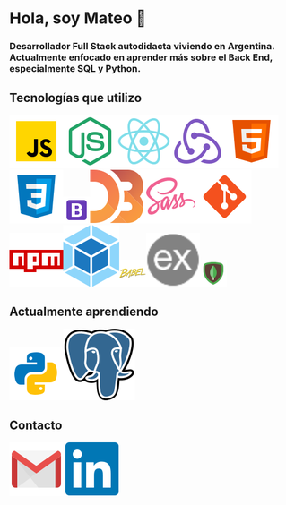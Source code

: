 # Hola, soy Mateo 👋

### Desarrollador Full Stack autodidacta viviendo en Argentina. Actualmente enfocado en aprender más sobre el Back End, especialmente SQL y Python.

## Tecnologías que utilizo
<a href="https://developer.mozilla.org/es/docs/Web/JavaScript"><img src="https://raw.githubusercontent.com/mateo-agl/mateo-agl/main/icons/javascript.svg"></a><a href="https://nodejs.org/es/about/"><img src="https://raw.githubusercontent.com/mateo-agl/mateo-agl/main/icons/node.svg"></a><a href="https://es.reactjs.org/"><img src="https://raw.githubusercontent.com/mateo-agl/mateo-agl/main/icons/react.svg"></a><a href="https://es.redux.js.org/"><img src="https://raw.githubusercontent.com/mateo-agl/mateo-agl/main/icons/redux.svg"></a><a href="https://developer.mozilla.org/es/docs/Web/HTML"><img src="https://raw.githubusercontent.com/mateo-agl/mateo-agl/main/icons/html.svg"></a><a href="https://developer.mozilla.org/es/docs/Web/CSS"><img src="https://raw.githubusercontent.com/mateo-agl/mateo-agl/main/icons/css.svg"></a><a href="https://getbootstrap.com/"><img src="https://raw.githubusercontent.com/mateo-agl/mateo-agl/main/icons/bootstrap.svg" width="48px" height="48px"></a><a href="https://d3js.org/"><img src="https://raw.githubusercontent.com/mateo-agl/mateo-agl/main/icons/d3.svg"></a><a href="https://sass-lang.com/"><img src="https://raw.githubusercontent.com/mateo-agl/mateo-agl/main/icons/sass.svg"></a><a href="https://git-scm.com/"><img src="https://raw.githubusercontent.com/mateo-agl/mateo-agl/main/icons/git.svg"></a><a href="https://www.npmjs.com/"><img src="https://raw.githubusercontent.com/mateo-agl/mateo-agl/main/icons/npm.svg"></a><a href="https://webpack.js.org/concepts/"><img src="https://raw.githubusercontent.com/mateo-agl/mateo-agl/main/icons/webpack.svg"></a><a href="https://babeljs.io/"><img src="https://raw.githubusercontent.com/mateo-agl/mateo-agl/main/icons/babel.svg" width="48px" height="48px"></a><a href="https://expressjs.com/es/"><img src="https://raw.githubusercontent.com/mateo-agl/mateo-agl/main/icons/express.svg"></a><a href="https://www.mongodb.com/es"><img src="https://raw.githubusercontent.com/mateo-agl/mateo-agl/main/icons/mongodb.svg" width="48px" height="48px"></a>

## Actualmente aprendiendo
<a href="https://www.python.org/"><img src="https://raw.githubusercontent.com/mateo-agl/mateo-agl/main/icons/python.svg"></a><a href="https://www.postgresql.org/"><img src="https://raw.githubusercontent.com/mateo-agl/mateo-agl/main/icons/postgresql.svg"></a>

## Contacto
<a href="mailto:aguilarmateo.1604@gmail.com"><img src="https://raw.githubusercontent.com/mateo-agl/mateo-agl/main/icons/gmail.svg"></a>
<a href="https://www.linkedin.com/in/mateo-aguilar-058b791a8/"><img src="https://raw.githubusercontent.com/mateo-agl/mateo-agl/main/icons/linkedin.svg"></a>
